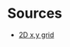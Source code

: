 # Sources

- [2D x,y grid](https://stackoverflow.com/questions/2203525/are-the-x-y-and-row-col-attributes-of-a-two-dimensional-array-backwards) 
